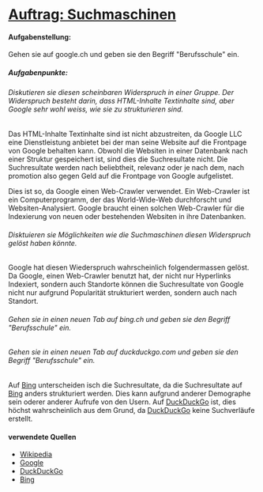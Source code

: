 # [Auftrag: Suchmaschinen](https://gitlab.com/ch-tbz-it/Stud/m162/-/blob/main/Daten_Formate/Aufträge/Auftrag_Suchmaschinen.md?plain=1)

#### Aufgabenstellung:
Gehen sie auf google.ch und geben sie den Begriff "Berufsschule" ein.

##### Aufgabenpunkte:
###### Diskutieren sie diesen scheinbaren Widerspruch in einer Gruppe. Der Widerspruch besteht darin, dass HTML-Inhalte Textinhalte sind, aber Google sehr wohl weiss, wie sie zu strukturieren sind.

Das HTML-Inhalte Textinhalte sind ist nicht abzustreiten, da Google LLC eine Dienstleistung anbietet bei der man seine Website auf die Frontpage von Google behalten kann. Obwohl die Websiten in einer Datenbank nach einer Struktur gespeichert ist, sind dies die Suchresultate nicht. Die Suchresultate werden nach beliebtheit, relevanz oder je nach dem, nach promotion also gegen Geld auf die Frontpage von Google aufgelistet.

Dies ist so, da Google einen Web-Crawler verwendet. Ein Web-Crawler ist ein Computerprogramm, der das World-Wide-Web durchforscht und Websiten-Analysiert. Google braucht einen solchen Web-Crawler für die Indexierung von neuen oder bestehenden Websiten in ihre Datenbanken.

###### Disktuieren sie Möglichkeiten wie die Suchmaschinen diesen Widerspruch gelöst haben könnte.

Google hat diesen Wiederspruch wahrscheinlich folgendermassen gelöst. Da Google, einen Web-Crawler benutzt hat, der nicht nur Hyperlinks Indexiert, sondern auch Standorte können die Suchresultate von Google nicht nur aufgrund Popularität strukturiert werden, sondern auch nach Standort.

###### Gehen sie in einen neuen Tab auf bing.ch und geben sie den Begriff "Berufsschule" ein.
###### Gehen sie in einen neuen Tab auf duckduckgo.com und geben sie den Begriff "Berufsschule" ein.

Auf [Bing](https://bing.ch) unterscheiden isch die Suchresultate, da die Suchresultate auf [Bing](https://bing.ch) anders strukturiert werden. Dies kann aufgrund anderer Demographe sein oderer anderer Aufrufe von den Usern.
Auf [DuckDuckGo](https://duckduckgo.com) ist, dies höchst wahrscheinlich aus dem Grund, da [DuckDuckGo](https://duckduckgo.com) keine Suchverläufe erstellt.

#### verwendete Quellen
- [Wikipedia](https://de.wikipedia.org/wiki/Wikipedia:Hauptseite)
- [Google](Google.com)
- [DuckDuckGo](https://duckduckgo.com)
- [Bing](https://bing.ch)


